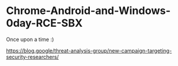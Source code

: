# Chrome-Android-and-Windows-0day-RCE-SBX

Once upon a time :)

https://blog.google/threat-analysis-group/new-campaign-targeting-security-researchers/
